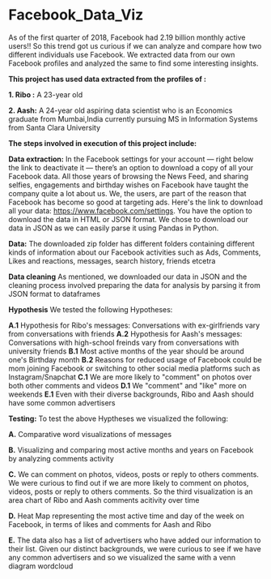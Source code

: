 # Facebook_Data_Viz
As of the first quarter of 2018, Facebook had 2.19 billion monthly active users!!
So this trend got us curious if we can analyze and compare how two different individuals use Facebook. We extracted data from our own Facebook profiles and analyzed the same to find some interesting insights.

**This project has used data extracted from the profiles of :**

**1. Ribo :** A 23-year old 

**2. Aash:** A 24-year old aspiring data scientist who is an Economics graduate from Mumbai,India currently pursuing MS in Information Systems from Santa Clara University

**The steps involved in execution of this project include:**

**Data extraction:** In the Facebook settings for your account — right below the link to deactivate it — there’s an option to download a copy of all your Facebook data. All those years of browsing the News Feed, and sharing selfies, engagements and birthday wishes on Facebook have taught the company quite a lot about us. We, the users, are part of the reason that Facebook has become so good at targeting ads. Here's the link to download all your data: https://www.facebook.com/settings. You have the option to download the data in HTML or JSON format. We chose to download our data in JSON as we can easily parse it using Pandas in Python.

**Data:** The downloaded zip folder has different folders containing different kinds of information about our Facebook activities such as Ads, Comments, Likes and reactions, messages, search history, friends etcetra

**Data cleaning** As mentioned, we downloaded our data in JSON and the cleaning process involved preparing the data for analysis by parsing it from JSON format to dataframes

**Hypothesis** We tested the following Hypotheses:

**A.1** Hypothesis for Ribo's messages: Conversations with ex-girlfriends vary from conversations with friends
**A.2** Hypothesis for Aash's messages: Conversations with high-school freinds vary from conversations with university friends
**B.1** Most active months of the year should be around one's Birthday month
**B.2** Reasons for reduced usage of Facebook could be mom joining Facebook or switching to other social media platforms such as Instagram/Snapchat
**C.1** We are more likely to "comment" on photos over both other comments and videos
**D.1** We "comment" and "like" more on weekends
**E.1** Even with their diverse backgrounds, Ribo and Aash should have some common advertisers


**Testing:** To test the above Hyptheses we visualized the following:

**A.** Comparative word visualizations of messages

**B.** Visualizing and comparing most active months and years on Facebook by analyzing comments activity

**C.** We can comment on photos, videos, posts or reply to others comments. We were curious to find out if we are more likely to comment on photos, videos, posts or reply to others comments. So the third visualization is an area chart of Ribo and Aash comments acitivity over time

**D.** Heat Map representing the most active time and day of the week on Facebook, in terms of likes and comments for Aash and Ribo

**E.** The data also has a list of advertisers who have added our information to their list. Given our distinct backgrounds, we were curious to see if we have any common advertisers and so we visualized the same with a venn diagram wordcloud
